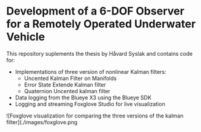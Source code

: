 #  Development of a 6-DOF Observer for a Remotely Operated Underwater Vehicle

This repository suplements the thesis by Håvard Syslak and contains code for:

- Implementations of three version of nonlinear Kalman filters:
    - Uncented Kalman Filter on Manifolds 
    - Error State Extende Kalman filter
    - Quaternion Uncented kalman filter
- Data logging from the Blueye X3 using the Blueye SDK
- Logging and streaming Foxglove Studio for live visualization


![Foxglove visualization for comparing the three versions of the kalman filter](./images/foxglove.png

